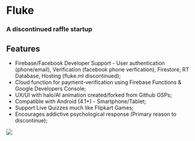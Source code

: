 # Fluke
### A discontinued raffle startup 

## Features

- Firebase/Facebook Developer Support - User authentication (phone/email), Verification (facebook phone verfication), Firestore, RT Database, Hosting (fluke.ml discontinued);
- Cloud function for payment-verification using Firebase Functions & Google Developers Console;
- UX/UI with halo/AI animation created/forked from Github OSPs;
- Compatible with Android (4.1+) - Smartphone/Tablet;
- Support Live Quizzes much like Flipkart Games;
- Encourages addictive psychological response (Primary reason to discontinue);

![](https://github.com/Axeey/Fluke/blob/master/src/main/res/mipmap-xxhdpi/ic_launcher_round.png)
